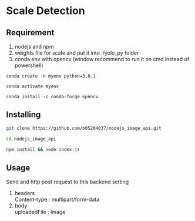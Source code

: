 # Scale Detection

## Requirement
1. nodejs and npm
2. weights file for scale and put it into ./yolo_py folder
3. conda env with opencv (window recommend to run it on cmd instead of powershell)


```
conda create -n myenv python=3.8.1

conda activate myenv

conda install -c conda-forge opencv
```

## Installing
```bash
git clone https://github.com/b05204037/nodejs_image_api.git

cd nodejs_image_api

npm install && node index.js
```

## Usage
Send and http post request to this backend setting
1. headers   
Content-type : multipart/form-data
2. body  
uploadedFile : Image 